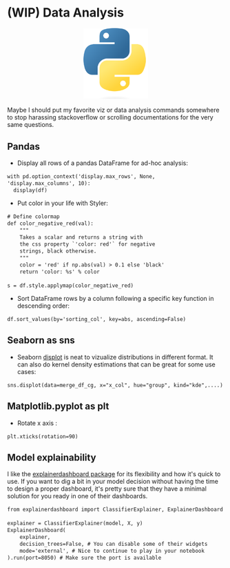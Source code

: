 # (WIP) Data Analysis

<p align="center">
  <img src="/img/python.png" width=150 />
</p>

Maybe I should put my favorite viz or data analysis commands somewhere to stop harassing stackoverflow or scrolling documentations for the very same questions.

## Pandas

- Display all rows of a pandas DataFrame for ad-hoc analysis:
```
with pd.option_context('display.max_rows', None, 'display.max_columns', 10):
  display(df)
```

- Put color in your life with Styler:
```
# Define colormap
def color_negative_red(val):
    """
    Takes a scalar and returns a string with
    the css property `'color: red'` for negative
    strings, black otherwise.
    """
    color = 'red' if np.abs(val) > 0.1 else 'black'
    return 'color: %s' % color

s = df.style.applymap(color_negative_red)

```

- Sort DataFrame rows by a column following a specific key function in descending order:
```
df.sort_values(by='sorting_col', key=abs, ascending=False)
```

## Seaborn as sns

- Seaborn [displot](https://seaborn.pydata.org/generated/seaborn.displot.html) is neat to vizualize distributions in different format. It can also do kernel density estimations that can be great for some use cases:
```
sns.displot(data=merge_df_cg, x="x_col", hue="group", kind="kde",....)
```

## Matplotlib.pyplot as plt

- Rotate x axis :
```
plt.xticks(rotation=90)
```

## Model explainability

I like the [explainerdashboard package](https://explainerdashboard.readthedocs.io/en/latest/) for its flexibility and how it's quick to use. If you want to dig a bit in your model decision without having the time to design a proper dashboard, it's pretty sure that they have a minimal solution for you ready in one of their dashboards.

```
from explainerdashboard import ClassifierExplainer, ExplainerDashboard

explainer = ClassifierExplainer(model, X, y)
ExplainerDashboard(
    explainer,
    decision_trees=False, # You can disable some of their widgets
    mode='external', # Nice to continue to play in your notebook
).run(port=8050) # Make sure the port is available
```

